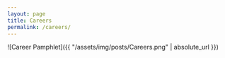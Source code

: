 ```yaml
---
layout: page
title: Careers
permalink: /careers/
---
```



![Career Pamphlet]({{ "/assets/img/posts/Careers.png" | absolute_url }})
